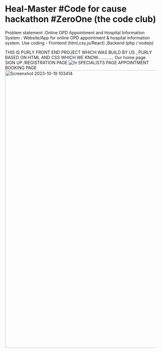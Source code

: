 # Heal-Master #Code for cause hackathon #ZeroOne (the code club)
 Problem statement :Online OPD Appointment and Hospital Information System : Website/App for online OPD appointment & hospital information system. Use coding - Frontend
(html,css,js/React) ,Backend (php / nodejs) 



THIS IS   PURLY FRONT END PROJECT WHICH WAS BUILD BY US , PURLY BASED ON HTML AND CSS WHICH WE  KNOW.............
Our home page
SIGN UP /REGISTRATION PAGE
![hi](https://github.com/yasaswini2005/Heal-Master/assets/139364347/196f72e6-64b3-4dc9-945f-1ba348c8545e)
SPECIALISTS PAGE
APPOINTMENT BOOKING PAGE 
<img width="917" alt="Screenshot 2023-10-19 103414" src="https://github.com/yasaswini2005/Heal-Master/assets/139364347/ea95123b-aa47-4d3e-ab3b-8eb357f3702d">

